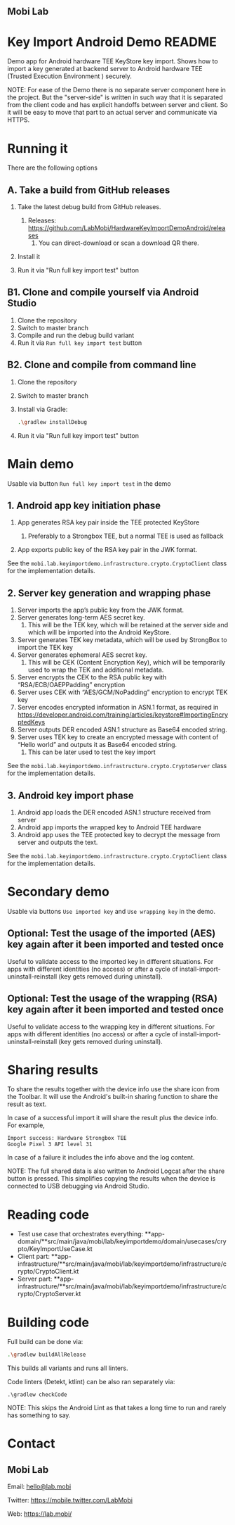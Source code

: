 ## Mobi Lab

# Key Import Android Demo README

Demo app for Android hardware TEE KeyStore key import. Shows how to import a key generated at backend server to Android hardware TEE (Trusted Execution Environment ) securely.

NOTE: For ease of the Demo there is no separate server component here in the project. But the "server-side" is written in such way that it is separated from the client code and has explicit handoffs between server and client. So it will be easy to move that part to an actual server and communicate via HTTPS.

# Running it

There are the following options

## A. Take a build from GitHub releases

1. Take the latest debug build from GitHub releases.
   1. Releases: https://github.com/LabMobi/HardwareKeyImportDemoAndroid/releases
      1. You can direct-download or scan a download QR there.

2. Install it
3. Run it via "Run full key import test" button

## B1. Clone and compile yourself via Android Studio

1. Clone the repository
2. Switch to master branch
3. Compile and run the debug build variant
4. Run it via `Run full key import test` button

## B2. Clone and compile from command line

1. Clone the repository

2. Switch to master branch

3. Install via Gradle:

   ```bash
   .\gradlew installDebug
   ```

4. Run it via "Run full key import test" button

# Main demo

Usable via button `Run full key import test` in the demo

## 1. Android app key initiation phase

1. App generates RSA key pair inside the TEE protected KeyStore
   1. Preferably to a Strongbox TEE, but a normal TEE is used as fallback

2. App exports public key of the RSA key pair in the JWK format.

See the `mobi.lab.keyimportdemo.infrastructure.crypto.CryptoClient` class for the implementation details.

## 2. Server key generation and wrapping phase

1. Server imports the app’s public key from the JWK format. 
2. Server generates long-term AES secret key. 
   1. This will be the TEK key, which will be retained at the server side and which will be imported into the Android KeyStore.
3. Server generates TEK key metadata, which will be used by StrongBox to import the TEK key
4. Server generates ephemeral AES secret key. 
   1. This will be CEK (Content Encryption Key), which will be temporarily used to wrap the TEK and additional metadata. 
5. Server encrypts the CEK to the RSA public key with “RSA/ECB/OAEPPadding” encryption
6. Server uses CEK with “AES/GCM/NoPadding” encryption to encrypt TEK key
7. Server encodes encrypted information in ASN.1 format, as required in https://developer.android.com/training/articles/keystore#ImportingEncryptedKeys
8. Server outputs DER encoded ASN.1 structure as Base64 encoded string. 
9. Server uses TEK key to create an encrypted message with content of “Hello world” and outputs it as Base64 encoded string. 
   1. This can be later used to test the key import


See the `mobi.lab.keyimportdemo.infrastructure.crypto.CryptoServer` class for the implementation details.

## 3. Android key import phase

1. Android app loads the DER encoded ASN.1 structure received from server
2. Android app imports the wrapped key to Android TEE hardware
3. Android app uses the TEE protected key to decrypt the message from server and outputs the text. 

See the `mobi.lab.keyimportdemo.infrastructure.crypto.CryptoClient` class for the implementation details.

# Secondary demo

Usable via buttons `Use imported key` and `Use wrapping key` in the demo.

## Optional: Test the usage of the imported (AES) key again after it been imported and tested once

Useful to validate access to the imported key in different situations. For apps with different identities (no access) or after a cycle of install-import-uninstall-reinstall (key gets removed during uninstall).

## Optional: Test the usage of the wrapping (RSA) key again after it been imported and tested once

Useful to validate access to the wrapping key in different situations. For apps with different identities (no access) or after a cycle of install-import-uninstall-reinstall (key gets removed during uninstall).

# Sharing results

To share the results together with the device info use the share icon from the Toolbar. It will use the Android's built-in sharing function to share the result as text.

In case of a successful import it will share the result plus the device info. For example,

```
Import success: Hardware Strongbox TEE
Google Pixel 3 API level 31 
```

In case of a failure it includes the info above and the log content.

NOTE: The full shared data is also written to Android Logcat after the share button is pressed. This simplifies copying the results when the device is connected to USB debugging via Android Studio.

# Reading code

- Test use case that orchestrates everything: **app-domain/**src/main/java/mobi/lab/keyimportdemo/domain/usecases/crypto/KeyImportUseCase.kt
- Client part: **app-infrastructure/**src/main/java/mobi/lab/keyimportdemo/infrastructure/crypto/CryptoClient.kt
- Server part: **app-infrastructure/**src/main/java/mobi/lab/keyimportdemo/infrastructure/crypto/CryptoServer.kt



# Building code

Full build can be done via:

```bash
.\gradlew buildAllRelease
```

This builds all variants and runs all linters.

Code linters (Detekt, ktlint) can be also ran separately via:

```
.\gradlew checkCode
```

NOTE: This skips the Android Lint as that takes a long time to run and rarely has something to say.

# Contact

## Mobi Lab

Email: hello@lab.mobi

Twitter: https://mobile.twitter.com/LabMobi

Web: https://lab.mobi/
